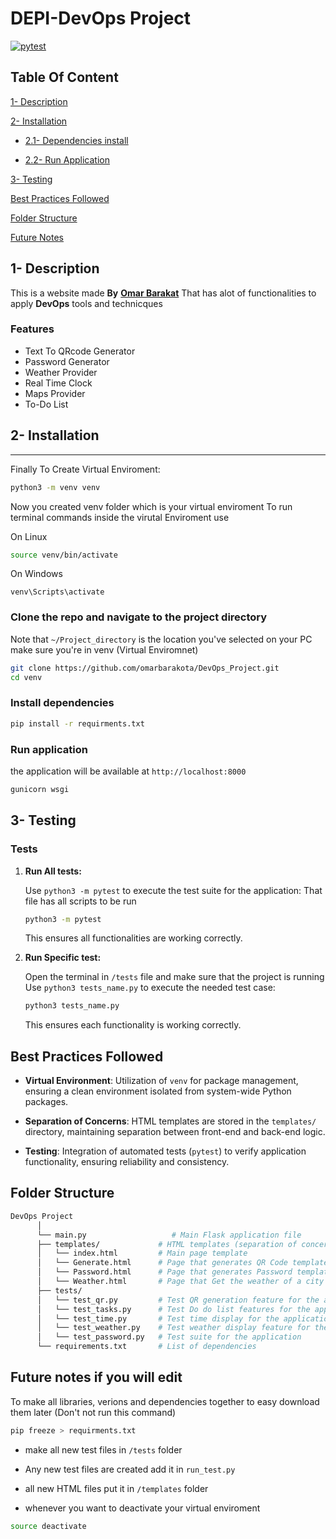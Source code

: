 # DEPI-DevOps Project

[![pytest](https://github.com/omarbarakota/DevOps/actions/workflows/pytest.yaml/badge.svg)](https://github.com/omarbarakota/DevOps/actions/workflows/pytest.yaml)

## Table Of Content

[1- Description](#1--description)

[2- Installation](#2--installation)

- [2.1- Dependencies install](#install-dependencies)

- [2.2- Run Application](#run-application)

[3- Testing](#3--testing)

[Best Practices Followed](#best-practices-followed)

[Folder Structure](#folder-structure)

[Future Notes](#future-notes-if-you-will-edit)

## 1- Description

This is a website made **By** [**Omar Barakat**](https://linkedin.com/in/omarbarakota/)
That has alot of functionalities to apply **DevOps** tools and technicques

### Features

- Text To QRcode Generator
- Password Generator
- Weather Provider
- Real Time Clock
- Maps Provider
- To-Do List
  
## 2- Installation

---

Finally  To Create Virtual Enviroment:

```bash
python3 -m venv venv
```

Now you created venv folder which is your virtual enviroment
To run terminal commands inside the virutal Enviroment use

On Linux

```bash
source venv/bin/activate
```

On Windows

```shell
venv\Scripts\activate
```

### Clone the repo and navigate to the project directory

Note that `~/Project_directory` is the location you've selected on your PC make sure you're in venv (Virtual Enviromnet)

```bash
git clone https://github.com/omarbarakota/DevOps_Project.git
cd venv
```

### Install dependencies

```bash
pip install -r requirments.txt
```

### Run application

the application will be available at `http://localhost:8000`

```bash
gunicorn wsgi
```

## 3- Testing

### Tests

   1. **Run All tests:**

      Use `python3 -m pytest` to execute the test suite for the application:
      That file has all scripts to be run

      ````bash
      python3 -m pytest
      ````

      This ensures all functionalities are working correctly.

   1. **Run Specific test:**

      Open the terminal in `/tests` file and make sure that the project is running
      Use `python3 tests_name.py` to execute the needed test case:

      ````bash
      python3 tests_name.py
      ````

      This ensures each functionality is working correctly.

## Best Practices Followed

- **Virtual Environment**: Utilization of `venv` for package management, ensuring a clean environment isolated from system-wide Python packages.

- **Separation of Concerns**: HTML templates are stored in the `templates/` directory, maintaining separation between front-end and back-end logic.

- **Testing**: Integration of automated tests (`pytest`) to verify application functionality, ensuring reliability and consistency.

## Folder Structure

````bash
DevOps Project
      │
      └── main.py                   # Main Flask application file
      ├── templates/             # HTML templates (separation of concerns)
      │   └── index.html         # Main page template
      │   └── Generate.html      # Page that generates QR Code template
      │   └── Password.html      # Page that generates Password template
      │   └── Weather.html       # Page that Get the weather of a city
      ├── tests/
      │   └── test_qr.py         # Test QR generation feature for the application
      │   └── test_tasks.py      # Test Do do list features for the application
      │   └── test_time.py       # Test time display for the application
      │   └── test_weather.py    # Test weather display feature for the application
      │   └── test_password.py   # Test suite for the application
      └── requirements.txt       # List of dependencies
````

## Future notes if you will edit

To make all libraries, verions and dependencies together to easy download them later (Don't not run this command)

```bash
pip freeze > requirments.txt
```

- make all new test files in `/tests` folder

- Any new test files are created add it in `run_test.py`

- all new HTML files put it in `/templates` folder

- whenever you want to deactivate your virtual enviroment

```bash
source deactivate
```
